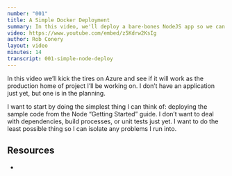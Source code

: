 ```yaml
---
number: "001"
title: A Simple Docker Deployment
summary: In this video, we'll deploy a bare-bones NodeJS app so we can kick the tires on Azure
video: https://www.youtube.com/embed/z5Kdrw2KsIg
author: Rob Conery
layout: video
minutes: 14
transcript: 001-simple-node-deploy
---
```


In this video we’ll kick the tires on Azure and see if it will work as the production home of project I’ll be working on. I don’t have an application just yet, but one is in the planning. 

I want to start by doing the simplest thing I can think of: deploying the sample code from the Node “Getting Started” guide. I don’t want to deal with dependencies, build processes, or unit tests just yet. I want to do the least possible thing so I can isolate any problems I run into.

## Resources

 - []()


